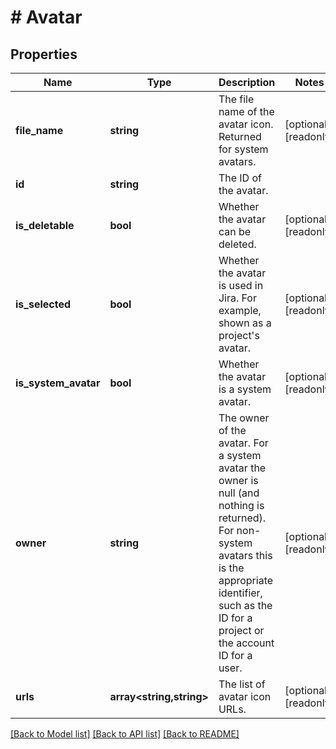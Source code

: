 # # Avatar

## Properties

Name | Type | Description | Notes
------------ | ------------- | ------------- | -------------
**file_name** | **string** | The file name of the avatar icon. Returned for system avatars. | [optional] [readonly]
**id** | **string** | The ID of the avatar. |
**is_deletable** | **bool** | Whether the avatar can be deleted. | [optional] [readonly]
**is_selected** | **bool** | Whether the avatar is used in Jira. For example, shown as a project&#39;s avatar. | [optional] [readonly]
**is_system_avatar** | **bool** | Whether the avatar is a system avatar. | [optional] [readonly]
**owner** | **string** | The owner of the avatar. For a system avatar the owner is null (and nothing is returned). For non-system avatars this is the appropriate identifier, such as the ID for a project or the account ID for a user. | [optional] [readonly]
**urls** | **array<string,string>** | The list of avatar icon URLs. | [optional] [readonly]

[[Back to Model list]](../../README.md#models) [[Back to API list]](../../README.md#endpoints) [[Back to README]](../../README.md)
